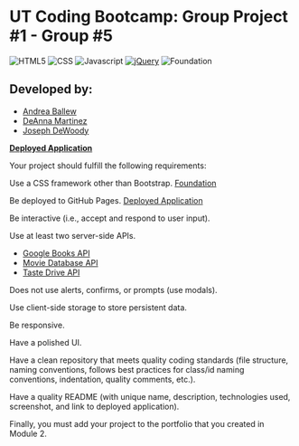# UT Coding Bootcamp: Group Project #1 - Group #5

![HTML5](https://img.shields.io/badge/HTML5-orange)
![CSS](https://img.shields.io/badge/CSS-blue)
![Javascript](https://img.shields.io/badge/Javascript-yellow)
[![jQuery](https://img.shields.io/badge/jQuery-blue)](https://jquery.com/)
![Foundation](https://img.shields.io/badge/-Foundation-orange)


## Developed by: ##
* [Andrea Ballew](https://github.com/andytheelf)
* [DeAnna Martinez](https://github.com/deannapi) 
* [Joseph DeWoody](https://github.com/jpd61)

**[Deployed Application](https://ut-project-1-group-5.github.io/project-1-group-5/)**

Your project should fulfill the following requirements:

Use a CSS framework other than Bootstrap.
[Foundation](https://get.foundation/)

Be deployed to GitHub Pages. [Deployed Application](https://ut-project-1-group-5.github.io/project-1-group-5/)

Be interactive (i.e., accept and respond to user input).

Use at least two server-side APIs.
* [Google Books API](https://developers.google.com/books)
* [Movie Database API](https://developers.themoviedb.org/3)
* [Taste Drive API](https://tastedive.com/read/api)

Does not use alerts, confirms, or prompts (use modals).

Use client-side storage to store persistent data.

Be responsive.

Have a polished UI.

Have a clean repository that meets quality coding standards (file structure, naming conventions, follows best practices for class/id naming conventions, indentation, quality comments, etc.).

Have a quality README (with unique name, description, technologies used, screenshot, and link to deployed application).

Finally, you must add your project to the portfolio that you created in Module 2.
